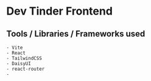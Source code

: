 # Dev Tinder Frontend

## Tools / Libraries / Frameworks used

    - Vite
    - React
    - TailwindCSS
    - DaisyUI
    - react-router
    - 
 